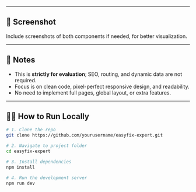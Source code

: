 
---

## 📸 Screenshot 

Include screenshots of both components if needed, for better visualization.

---

## 📌 Notes

- This is **strictly for evaluation**; SEO, routing, and dynamic data are not required.
- Focus is on clean code, pixel-perfect responsive design, and readability.
- No need to implement full pages, global layout, or extra features.

---

## 👨‍💻 How to Run Locally

```bash
# 1. Clone the repo
git clone https://github.com/yourusername/easyfix-expert.git

# 2. Navigate to project folder
cd easyfix-expert

# 3. Install dependencies
npm install

# 4. Run the development server
npm run dev
